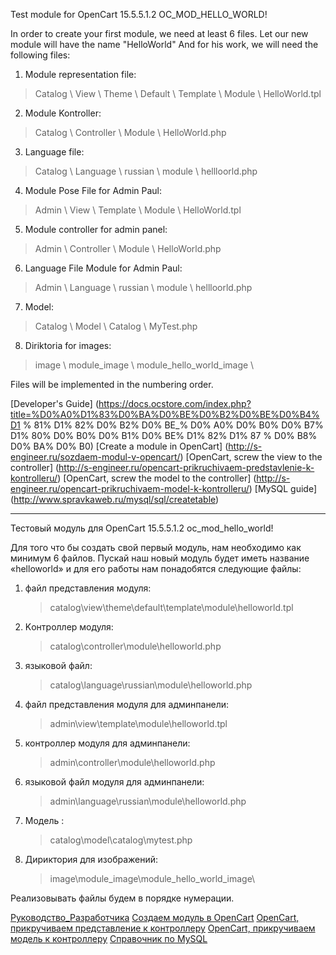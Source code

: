 Test module for OpenCart 15.5.5.1.2 OC_MOD_HELLO_WORLD!

In order to create your first module, we need at least 6 files.
Let our new module will have the name "HelloWorld"
And for his work, we will need the following files:

1. Module representation file:
> Catalog \ View \ Theme \ Default \ Template \ Module \ HelloWorld.tpl

2. Module Kontroller:
> Catalog \ Controller \ Module \ HelloWorld.php

3. Language file:
> Catalog \ Language \ russian \ module \ hellloorld.php

4. Module Pose File for Admin Paul:
> Admin \ View \ Template \ Module \ HelloWorld.tpl

5. Module controller for admin panel:
> Admin \ Controller \ Module \ HelloWorld.php

6. Language File Module for Admin Paul:
> Admin \ Language \ russian \ module \ hellloorld.php

7. Model:
> Catalog \ Model \ Catalog \ MyTest.php

8. Diriktoria for images:
> image \ module_image \ module_hello_world_image \

Files will be implemented in the numbering order.

[Developer's Guide] (https://docs.ocstore.com/index.php?title=%D0%A0%D1%83%D0%BA%D0%BE%D0%B2%D0%BE%D0%B4%D1 % 81% D1% 82% D0% B2% D0% BE_% D0% A0% D0% B0% D0% B7% D1% 80% D0% B0% D0% B1% D0% BE% D1% 82% D1% 87 % D0% B8% D0% BA% D0% B0)
[Create a module in OpenCart] (http://s-engineer.ru/sozdaem-modul-v-opencart/)
[OpenCart, screw the view to the controller] (http://s-engineer.ru/opencart-prikruchivaem-predstavlenie-k-kontrolleru/)
[OpenCart, screw the model to the controller] (http://s-engineer.ru/opencart-prikruchivaem-model-k-kontrolleru/)
[MySQL guide] (http://www.spravkaweb.ru/mysql/sql/createtable)

------------------

Тестовый модуль для OpenCart 15.5.5.1.2 oc_mod_hello_world!

Для того что бы создать свой первый модуль, нам необходимо как минимум 6 файлов. 
Пускай наш новый модуль будет иметь название  «helloworld» 
и для его работы нам понадобятся следующие файлы: 

1. файл представления модуля:
	> catalog\view\theme\default\template\module\helloworld.tpl
	
2. Kонтроллер модуля:
	> catalog\controller\module\helloworld.php

3. языковой файл:
	> catalog\language\russian\module\helloworld.php
	
4. файл представления модуля для админпанели:
	> admin\view\template\module\helloworld.tpl
	
5. контроллер модуля для админпанели:
	> admin\controller\module\helloworld.php
	
6. языковой файл модуля для админпанели:
	> admin\language\russian\module\helloworld.php
	
7. Модель :
	> catalog\model\catalog\mytest.php
	
8. Дириктория для изображений:
	> image\module_image\module_hello_world_image\

Реализовывать файлы  будем в порядке нумерации.

[Руководство_Разработчика](https://docs.ocstore.com/index.php?title=%D0%A0%D1%83%D0%BA%D0%BE%D0%B2%D0%BE%D0%B4%D1%81%D1%82%D0%B2%D0%BE_%D0%A0%D0%B0%D0%B7%D1%80%D0%B0%D0%B1%D0%BE%D1%82%D1%87%D0%B8%D0%BA%D0%B0)
[Создаем модуль в OpenCart](http://s-engineer.ru/sozdaem-modul-v-opencart/)
[OpenCart, прикручиваем представление к контроллеру](http://s-engineer.ru/opencart-prikruchivaem-predstavlenie-k-kontrolleru/)
[OpenCart, прикручиваем модель к контроллеру](http://s-engineer.ru/opencart-prikruchivaem-model-k-kontrolleru/)
[Справочник по MySQL](http://www.spravkaweb.ru/mysql/sql/createtable)
